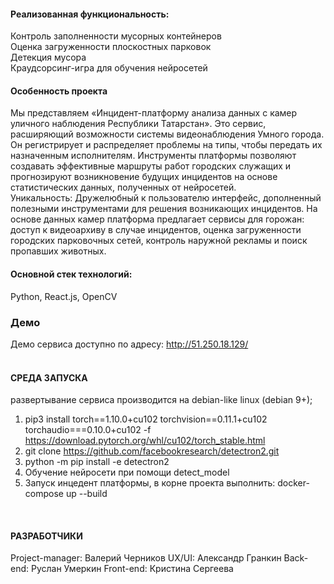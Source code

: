 <h4>Реализованная функциональность:</h4>
Контроль заполненности мусорных контейнеров</br>
Оценка загруженности плоскостных парковок</br>
Детекция мусора</br>
Краудсорсинг-игра для обучения нейросетей
</br>
<h4>Особенность проекта</h4>
Мы представляем «Инцидент-платформу анализа данных с камер уличного наблюдения Республики Татарстан».
Это сервис, расширяющий возможности системы видеонаблюдения Умного города. Он регистрирует и распределяет проблемы на типы, чтобы передать их назначенным исполнителям. Инструменты платформы позволяют создавать эффективные маршруты работ городских служащих и прогнозируют возникновение будущих инцидентов на основе статистических данных, полученных от нейросетей.
</br>
Уникальность: Дружелюбный к пользователю интерфейс, дополненный полезными инструментами для решения возникающих инцидентов. На основе данных камер платформа предлагает сервисы для горожан: доступ к видеоархиву в случае инцидентов, оценка загруженности городских парковочных сетей, контроль наружной рекламы и поиск пропавших животных.
</br>
<h4>Основной стек технологий:</h4>
Python, React.js, OpenCV
</br>
<h3>Демо</h3>

Демо сервиса доступно по адресу: <a href="http://51.250.18.129/" target="_blank">http://51.250.18.129/</a>
</br></br>
<h4>СРЕДА ЗАПУСКА</h4>

развертывание сервиса производится на debian-like linux (debian 9+);</br>
1. pip3 install torch==1.10.0+cu102 torchvision==0.11.1+cu102 torchaudio===0.10.0+cu102 -f https://download.pytorch.org/whl/cu102/torch_stable.html
2. git clone https://github.com/facebookresearch/detectron2.git </br>
3. python -m pip install -e detectron2 </br>
4. Обучение нейросети при помощи detect_model</br>
5. Запуск инцедент платформы, в корне проекта выполнить: docker-compose up --build

</br>
<h4>РАЗРАБОТЧИКИ</h4>

Project-manager: Валерий Черников
UX/UI: Александр Гранкин
Back-end: Руслан Умеркин 
Front-end: Кристина Сергеева

